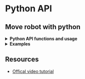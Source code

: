 # Python API

## Move robot with python


<details>
  <summary><strong>Python API functions and usage</strong></summary>

- `bot = InterbotixManipulatorXS("wx250", "arm", "gripper")` → create instance of `InterbotixManipulatorXS` (class defined [here](https://github.com/Interbotix/interbotix_ros_toolboxes/blob/main/interbotix_xs_toolbox/interbotix_xs_modules/src/interbotix_xs_modules/arm.py))
- `bot.arm.go_to_home_pose()` & `bot.arm.go_to_sleep_pose()`

---

- `bot.arm.set_ee_pose_components(x=0.2, y=0.1, z=0.2, roll=0, pitch=0, yaw=0)` → move end-effector in position x, y, z and orientation roll, pitch, jaw
- `bot.arm.set_ee_cartesian_trajectory(x=0.1, z=-0.16)` → add/substract to current position adn reach that end-effector
    - `bot.arm.set_ee_cartesian_trajectory(pitch=1.5)` → rotate in pitch but end-effector still
- `bot.arm.set_joint_positions(joint_positions)` → reach with the 6 joints, the 6 angles in `joint_positions` array
- `bot.dxl.robot_write_trajectory("group", "arm", "position", trajectory)` → reach a series of angles with the joint, in time
    - `trajectory = [
            {0.0: [0.0,  0.0, 0.0, 0.0, 0.0, 0.0]},
            {2.0: [0.0,  0.0, 0.0, 0.0, 0.5, 0.0]},
            {4.0: [0.5,  0.0, 0.0, 0.0, 0.5, 0.0]},
            {6.0: [-0.5, 0.0, 0.0, 0.0, 0.5, 0.0]}
        ]`
- `bot.arm.set_ee_pose_matrix(T_sd)` → move end-effector in position x, y, z and orientation roll, pitch, jaw using Rotation&Traslation Matrices
    - `T_sd = np.identity(4)
    T_sd[0,3] = 0.3
    T_sd[1,3] = 0.1
    T_sd[2,3] = 0.2`

---

- `bot.arm.set_single_joint_position("waist", np.pi/2.0)` → set angle in anly one joint
- `bot.gripper.open()` (`bot.gripper.open(0.2)`) (`bot.gripper.close()`) (`bot.gripper.set_pressure(0.3)`)


</details>


<details>
  <summary><strong>Examples</strong></summary>

Go to `cd interbotix_ws/src/interbotix_ros_manipulators/interbotix_ros_xsarms/examples/python_demos/` to find the Python [demos](https://github.com/Interbotix/interbotix_ros_manipulators/tree/main/interbotix_ros_xsarms/examples/python_demos).

>Note: u can have script where ever u want.. noo need to be in that directory

As we saw in [General.md](/General.md), run `roslaunch interbotix_xsarm_control xsarm_control.launch robot_model:=wx250s` to connect with real robot <span style="color:gray;"> or `roslaunch interbotix_xsarm_control xsarm_control.launch robot_model:=wx250s use_sim:=true` to simulate it. </span>

  <details>
    <summary>bartender.py</summary>
    <details>
      <summary>Code</summary>

```
from interbotix_xs_modules.arm import InterbotixManipulatorXS
import numpy as np
import sys

# This script makes the end-effector perform pick, pour, and place tasks
# Note that this script may not work for every arm as it was designed for the wx250
# Make sure to adjust commanded joint positions and poses as necessary
#
# To get started, open a terminal and type 'roslaunch interbotix_xsarm_control xsarm_control.launch robot_model:=wx250'
# Then change to this directory and type 'python bartender.py  # python3 bartender.py if using ROS Noetic'

def main():
    bot = InterbotixManipulatorXS("wx250", "arm", "gripper")

    if (bot.arm.group_info.num_joints < 5):
        print('This demo requires the robot to have at least 5 joints!')
        sys.exit()

    bot.arm.set_ee_pose_components(x=0.3, z=0.2)
    bot.arm.set_single_joint_position("waist", np.pi/2.0)
    bot.gripper.open()
    bot.arm.set_ee_cartesian_trajectory(x=0.1, z=-0.16)
    bot.gripper.close()
    bot.arm.set_ee_cartesian_trajectory(x=-0.1, z=0.16)
    bot.arm.set_single_joint_position("waist", -np.pi/2.0)
    bot.arm.set_ee_cartesian_trajectory(pitch=1.5)
    bot.arm.set_ee_cartesian_trajectory(pitch=-1.5)
    bot.arm.set_single_joint_position("waist", np.pi/2.0)
    bot.arm.set_ee_cartesian_trajectory(x=0.1, z=-0.16)
    bot.gripper.open()
    bot.arm.set_ee_cartesian_trajectory(x=-0.1, z=0.16)
    bot.arm.go_to_home_pose()
    bot.arm.go_to_sleep_pose()

if __name__=='__main__':
    main()
```

  </details>
    <details>
      <summary>Explanation of code</summary>

1. improt instance of `InterbotixManipulatorXS`
2. in main create instance of `InterbotixManipulatorXS` **(class defined [here](https://github.com/Interbotix/interbotix_ros_toolboxes/blob/main/interbotix_xs_toolbox/interbotix_xs_modules/src/interbotix_xs_modules/arm.py))**
    1. `bot = InterbotixManipulatorXS("wx250**s**", "arm", "gripper")`
3. set bot to go to 0.3 in x direction and 0.2 in z direction
    1. `bot.arm.set_ee_pose_components(x=0.3, z=0.2)`
    2. `(x=0.3, z=0.2)` is absolute position relative base link frame. ee_link frame with respect to base frame.
4. rotate weist of 90 deg
    1. `bot.arm.set_single_joint_position("waist", np.pi/2.0)`
5. **move end-effector forward of 0.1 meters relative to his current pos and lower it self of 0.16.**
    1. **`bot.arm.set_ee_cartesian_trajectory(x=-0.1, z=0.16)`**
6. rotate end-effector
    1. bot.arm.set_ee_cartesian_trajectory(pitch=1.5)

  </details>
    <details>
      <summary>Run code</summary>

1. `cd interbotix_ws/src/interbotix_ros_manipulators/interbotics_ros_xsarms/exaples/python_demos`
2. change model of robot is needed from wx250 to wx250s

    `nano bartender.py`

3. `python bartender.py` (or `python3 bartender.py`)

  </details>

  </details>

</details>


## Resources

- [Offical video tutorial](https://www.youtube.com/watch?v=KoqBEvz4GII&list=PL8X3t2QTE54sMTCF59t0pTFXgAmdf0Y9t&index=12)
